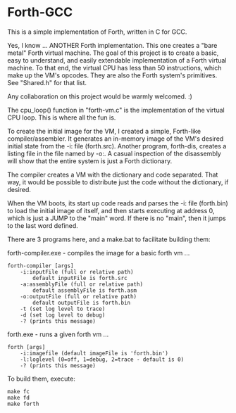 # Forth-GCC

This is a simple implementation of Forth, written in C for GCC.

Yes, I know ... ANOTHER Forth implementation. This one creates a "bare metal" Forth virtual machine. The goal of this project is to create a basic, easy to understand, and easily extendable implementation of a Forth virtual machine. To that end, the virtual CPU has less than 50 instructions, which make up the VM's opcodes. They are also the Forth system's primitives. See "Shared.h" for that list.

Any collaboration on this project would be warmly welcomed. :)

The cpu_loop() function in "forth-vm.c" is the implementation of the virtual CPU loop. This is where all the fun is.

To create the initial image for the VM, I created a simple, Forth-like compiler/assembler. It generates an in-memory image of the VM's desired initial state from the -i: file (forth.src). Another program, forth-dis, creates a listing file in the file named by -o:. A casual inspection of the disassembly will show that the entire system is just a Forth dictionary.

The compiler creates a VM with the dictionary and code separated. That way, it would be possible to distribute just the code without the dictionary, if desired.

When the VM boots, its start up code reads and parses the -i: file (forth.bin) to load the initial image of itself, and then starts executing at address 0, which is just a JUMP to the "main" word. If there is no "main", then it jumps to the last word defined.

There are 3 programs here, and a make.bat to facilitate building them:

forth-compiler.exe - compiles the image for a basic forth vm ...

    forth-compiler [args]
        -i:inputFile (full or relative path)
            default inputFile is forth.src
        -a:assemblyFile (full or relative path)
            default assemblyFile is forth.asm
        -o:outputFile (full or relative path)
            default outputFile is forth.bin
        -t (set log level to trace)
        -d (set log level to debug)
        -? (prints this message)


forth.exe - runs a given forth vm ...

    forth [args]
        -i:imagefile (default imageFile is 'forth.bin')
        -l:loglevel (0=off, 1=debug, 2=trace - default is 0)
        -? (prints this message)


To build them, execute:

    make fc
    make fd
    make forth
